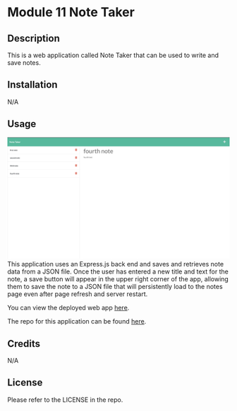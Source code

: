 # Module 11 Note Taker
## Description

This is a web application called Note Taker that can be used to write and save notes. 


## Installation


N/A



## Usage

![The web page displaying the note taker application, rendering the stored notes on one side while taking in new note information on the other](./Assets/note-taker-screenshot.png)
This application uses an Express.js back end and saves and retrieves note data from a JSON file. Once the user has entered a new title and text for the note, a save button will appear in the upper right corner of the app, allowing them to save the note to a JSON file that will persistently load to the notes page even after page refresh and server restart.

You can view the deployed web app [here]().



The repo for this application can be found [here](https://github.com/bmckenzie88/module-11-reimagined-sniffle).


## Credits

N/A

## License

Please refer to the LICENSE in the repo.
